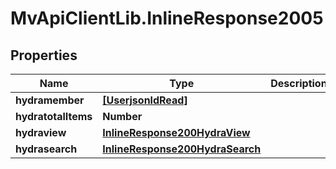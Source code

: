 # MvApiClientLib.InlineResponse2005

## Properties

Name | Type | Description | Notes
------------ | ------------- | ------------- | -------------
**hydramember** | [**[UserjsonldRead]**](UserjsonldRead.md) |  | 
**hydratotalItems** | **Number** |  | [optional] 
**hydraview** | [**InlineResponse200HydraView**](InlineResponse200HydraView.md) |  | [optional] 
**hydrasearch** | [**InlineResponse200HydraSearch**](InlineResponse200HydraSearch.md) |  | [optional] 


